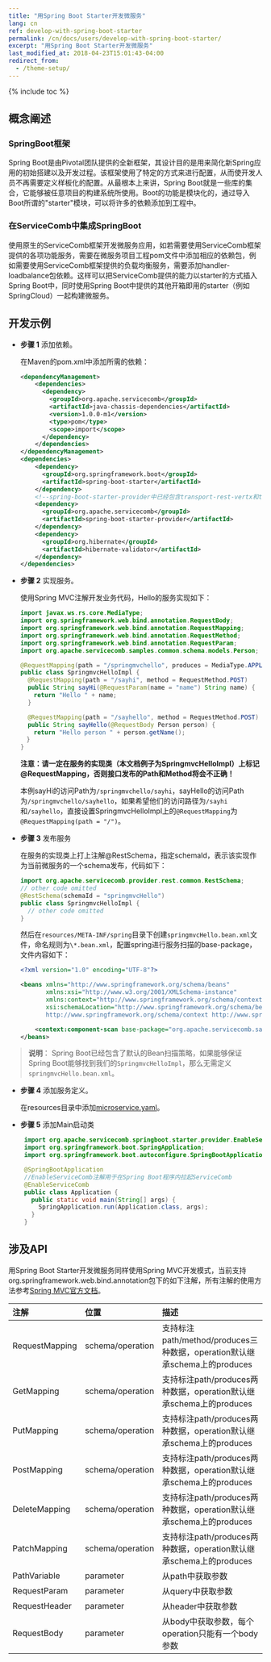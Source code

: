 ```yaml
---
title: "用Spring Boot Starter开发微服务"
lang: cn
ref: develop-with-spring-boot-starter
permalink: /cn/docs/users/develop-with-spring-boot-starter/
excerpt: "用Spring Boot Starter开发微服务"
last_modified_at: 2018-04-23T15:01:43-04:00
redirect_from:
  - /theme-setup/
---
```


{% include toc %}
## 概念阐述
### SpringBoot框架
Spring Boot是由Pivotal团队提供的全新框架，其设计目的是用来简化新Spring应用的初始搭建以及开发过程。该框架使用了特定的方式来进行配置，从而使开发人员不再需要定义样板化的配置。从最根本上来讲，Spring Boot就是一些库的集合，它能够被任意项目的构建系统所使用。Boot的功能是模块化的，通过导入Boot所谓的"starter"模块，可以将许多的依赖添加到工程中。

### 在ServiceComb中集成SpringBoot
使用原生的ServiceComb框架开发微服务应用，如若需要使用ServiceComb框架提供的各项功能服务，需要在微服务项目工程pom文件中添加相应的依赖包，例如需要使用ServiceComb框架提供的负载均衡服务，需要添加handler-loadbalance包依赖。这样可以把ServiceComb提供的能力以starter的方式插入Spring Boot中，同时使用Spring Boot中提供的其他开箱即用的starter（例如SpringCloud）一起构建微服务。

## 开发示例
* **步骤 1** 添加依赖。

   在Maven的pom.xml中添加所需的依赖：
   
    ```xml
    <dependencyManagement>
        <dependencies>
          <dependency>
            <groupId>org.apache.servicecomb</groupId>
            <artifactId>java-chassis-dependencies</artifactId>
            <version>1.0.0-m1</version>
            <type>pom</type>
            <scope>import</scope>
          </dependency>
        </dependencies>
    </dependencyManagement>
    <dependencies>
        <dependency>
          <groupId>org.springframework.boot</groupId>
          <artifactId>spring-boot-starter</artifactId>
        </dependency>
        <!--spring-boot-starter-provider中已经包含transport-rest-vertx和transport-highway-->
        <dependency>
          <groupId>org.apache.servicecomb</groupId>
          <artifactId>spring-boot-starter-provider</artifactId>
        </dependency>
        <dependency>
          <groupId>org.hibernate</groupId>
          <artifactId>hibernate-validator</artifactId>
        </dependency>
    </dependencies>
    ```

* **步骤 2** 实现服务。

   使用Spring MVC注解开发业务代码，Hello的服务实现如下：

   ```java
   import javax.ws.rs.core.MediaType;
   import org.springframework.web.bind.annotation.RequestBody;
   import org.springframework.web.bind.annotation.RequestMapping;
   import org.springframework.web.bind.annotation.RequestMethod;
   import org.springframework.web.bind.annotation.RequestParam;
   import org.apache.servicecomb.samples.common.schema.models.Person;
   
   @RequestMapping(path = "/springmvchello", produces = MediaType.APPLICATION_JSON)
   public class SpringmvcHelloImpl {
     @RequestMapping(path = "/sayhi", method = RequestMethod.POST)
     public String sayHi(@RequestParam(name = "name") String name) {
   　  return "Hello " + name;
     }

     @RequestMapping(path = "/sayhello", method = RequestMethod.POST)
     public String sayHello(@RequestBody Person person) {
   　  return "Hello person " + person.getName();
   　}
   }
   ```
   
   **注意：请一定在服务的实现类（本文档例子为SpringmvcHelloImpl）上标记@RequestMapping，否则接口发布的Path和Method将会不正确！**
         
   本例sayHi的访问Path为`/springmvchello/sayhi`，sayHello的访问Path为`/springmvchello/sayhello`，如果希望他们的访问路径为`/sayhi`和`/sayhello`，直接设置SpringmvcHelloImpl上的`@RequestMapping`为`@RequestMapping(path = "/")`。

* **步骤 3** 发布服务

   在服务的实现类上打上注解@RestSchema，指定schemaId，表示该实现作为当前微服务的一个schema发布，代码如下：

   ```java
   import org.apache.servicecomb.provider.rest.common.RestSchema;
   // other code omitted
   @RestSchema(schemaId = "springmvcHello")
   public class SpringmvcHelloImpl {
     // other code omitted
   }
   ```

   然后在`resources/META-INF/spring`目录下创建`springmvcHello.bean.xml`文件，命名规则为`\*.bean.xml`，配置spring进行服务扫描的base-package，文件内容如下：

   ```xml
   <?xml version="1.0" encoding="UTF-8"?>
   
   <beans xmlns="http://www.springframework.org/schema/beans"
          xmlns:xsi="http://www.w3.org/2001/XMLSchema-instance"
          xmlns:context="http://www.springframework.org/schema/context"
          xsi:schemaLocation="http://www.springframework.org/schema/beans classpath:org/springframework/beans/factory/xml/spring-beans-3.0.xsd
          http://www.springframework.org/schema/context http://www.springframework.org/schema/context/spring-context-3.0.xsd">
   
       <context:component-scan base-package="org.apache.servicecomb.samples.springmvc.provider"/>
   </beans>
   ```

> **说明**：
Spring Boot已经包含了默认的Bean扫描策略，如果能够保证Spring Boot能够找到我们的`SpringmvcHelloImpl`，那么无需定义`springmvcHello.bean.xml`。

* **步骤 4** 添加服务定义。

   在resources目录中添加[microservice.yaml](https://docs.servicecomb.io/java-chassis/zh_CN/build-provider/definition/service-definition.html)。
   
* **步骤 5** 添加Main启动类

   ```java
    import org.apache.servicecomb.springboot.starter.provider.EnableServiceComb;
    import org.springframework.boot.SpringApplication;
    import org.springframework.boot.autoconfigure.SpringBootApplication;

    @SpringBootApplication
    //EnableServiceComb注解用于在Spring Boot程序内拉起ServiceComb
    @EnableServiceComb
    public class Application {
      public static void main(String[] args) {
        SpringApplication.run(Application.class, args);
      }
    }
   ```

## 涉及API

用Spring Boot Starter开发微服务同样使用Spring MVC开发模式，当前支持org.springframework.web.bind.annotation包下的如下注解，所有注解的使用方法参考[Spring MVC官方文档](https://docs.spring.io/spring/docs/current/spring-framework-reference/html/mvc.html)。

| 注解 | 位置 | 描述 |
| :--- | :--- | :--- |
| RequestMapping | schema/operation | 支持标注path/method/produces三种数据，operation默认继承schema上的produces |
| GetMapping | schema/operation | 支持标注path/produces两种数据，operation默认继承schema上的produces |
| PutMapping | schema/operation | 支持标注path/produces两种数据，operation默认继承schema上的produces |
| PostMapping | schema/operation | 支持标注path/produces两种数据，operation默认继承schema上的produces |
| DeleteMapping | schema/operation | 支持标注path/produces两种数据，operation默认继承schema上的produces |
| PatchMapping | schema/operation | 支持标注path/produces两种数据，operation默认继承schema上的produces |
| PathVariable | parameter | 从path中获取参数 |
| RequestParam | parameter | 从query中获取参数 |
| RequestHeader | parameter | 从header中获取参数 |
| RequestBody | parameter | 从body中获取参数，每个operation只能有一个body参数 |

